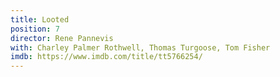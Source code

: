 ```yaml
---
title: Looted
position: 7
director: Rene Pannevis
with: Charley Palmer Rothwell, Thomas Turgoose, Tom Fisher
imdb: https://www.imdb.com/title/tt5766254/
---
```


